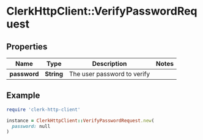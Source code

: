 # ClerkHttpClient::VerifyPasswordRequest

## Properties

| Name | Type | Description | Notes |
| ---- | ---- | ----------- | ----- |
| **password** | **String** | The user password to verify |  |

## Example

```ruby
require 'clerk-http-client'

instance = ClerkHttpClient::VerifyPasswordRequest.new(
  password: null
)
```

